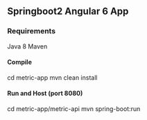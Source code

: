 ## Springboot2 Angular 6 App


### Requirements
Java 8
Maven


#### Compile
cd metric-app
mvn clean install

#### Run and Host (port 8080)
cd metric-app/metric-api
mvn spring-boot:run
